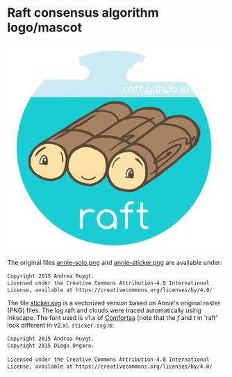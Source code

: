# Raft consensus algorithm logo/mascot

![logo](annie-sticker.png)



The original files [annie-solo.png](annie-solo.png) and
[annie-sticker.png](annie-sticker.png) are available under:

    Copyright 2015 Andrea Ruygt.
    Licensed under the Creative Commons Attribution-4.0 International
    License, available at https://creativecommons.org/licenses/by/4.0/


The file [sticker.svg](sticker.svg) is a vectorized version based on Annie's
original raster (PNG) files. The log raft and clouds were traced automatically
using Inkscape. The font used is v1.x of
[Comfortaa](https://github.com/ongardie/Comfortaa/tree/master/v1.x)
(note that the *f* and *t* in 'raft' look different in v2.x).
`sticker.svg` is:

    Copyright 2015 Andrea Ruygt.
    Copyright 2015 Diego Ongaro.
    
    Licensed under the Creative Commons Attribution-4.0 International
    License, available at https://creativecommons.org/licenses/by/4.0/
